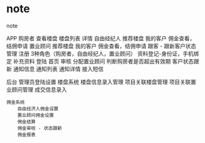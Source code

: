 # note
note


APP
	购房者
		查看楼盘
			楼盘列表
			详情
	自由经纪人
		推荐楼盘
		我的客户
		佣金查看，结佣申请
	置业顾问
		推荐楼盘
		我的客户
		佣金查看，结佣申请
		跟客 - 跟新客户状态
	管理
		注册
			3种角色（购房者，自由经纪人，置业顾问）
			资料登记-身份证，手机绑定
			补充资料
		登陆
			首页
		审核
			分配置业顾问
			判断购房者是否超出有效期
			客户状态跟新
		通知信息
			通知列表
			通知详情
			接入短信


后台
	管理员登陆设置
	楼盘系统
		楼盘信息录入管理
		项目关联楼盘管理
		项目关联置业顾问管理
		成交信息录入


	佣金系统
		自由经济人佣金设置
		置业顾问佣金设置
		佣金结算
		佣金审核 - 状态跟新
		佣金报表
